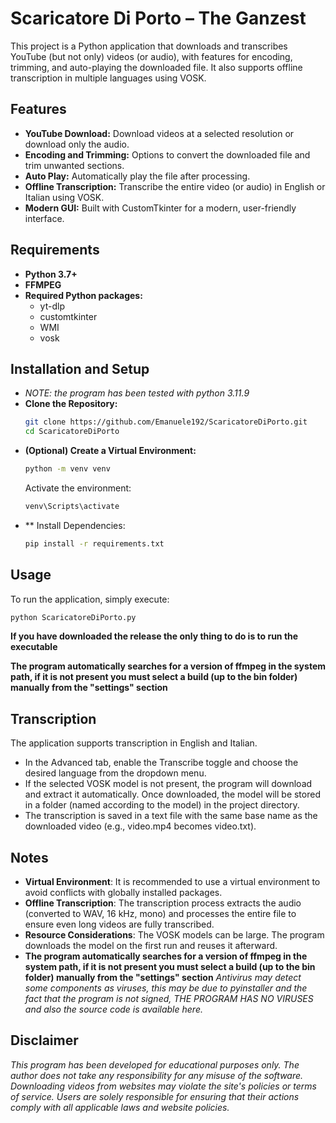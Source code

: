 # Scaricatore Di Porto – The Ganzest

This project is a Python application that downloads and transcribes YouTube (but not only) videos (or audio), with features for encoding, trimming, and auto-playing the downloaded file. It also supports offline transcription in multiple languages using VOSK.

## Features

- **YouTube Download:** Download videos at a selected resolution or download only the audio.
- **Encoding and Trimming:** Options to convert the downloaded file and trim unwanted sections.
- **Auto Play:** Automatically play the file after processing.
- **Offline Transcription:** Transcribe the entire video (or audio) in English or Italian using VOSK.
- **Modern GUI:** Built with CustomTkinter for a modern, user-friendly interface.

## Requirements

- **Python 3.7+**
- **FFMPEG**
- **Required Python packages:**  
  - yt-dlp
  - customtkinter
  - WMI
  - vosk

## Installation and Setup
- *NOTE: the program has been tested with python 3.11.9*
- **Clone the Repository:**
  ```bash
  git clone https://github.com/Emanuele192/ScaricatoreDiPorto.git
  cd ScaricatoreDiPorto
- **(Optional) Create a Virtual Environment:**
  ```bash
  python -m venv venv
  ```
  Activate the environment: 
    ```bash
  venv\Scripts\activate
- ** Install Dependencies:
  ```bash
  pip install -r requirements.txt

## Usage
To run the application, simply execute:
  ```bash
  python ScaricatoreDiPorto.py
  ```
**If you have downloaded the release the only thing to do is to run the executable**

**The program automatically searches for a version of ffmpeg in the system path, if it is not present you must select a build (up to the bin folder) manually from the "settings" section**

## Transcription
The application supports transcription in English and Italian.
- In the Advanced tab, enable the Transcribe toggle and choose the desired language from the dropdown menu.
- If the selected VOSK model is not present, the program will download and extract it automatically. Once downloaded, the model will be stored in a folder (named according to the model) in the project directory.
- The transcription is saved in a text file with the same base name as the downloaded video (e.g., video.mp4 becomes video.txt).

## Notes
- **Virtual Environment**: It is recommended to use a virtual environment to avoid conflicts with globally installed packages.
- **Offline Transcription**: The transcription process extracts the audio (converted to WAV, 16 kHz, mono) and processes the entire file to ensure even long videos are fully transcribed.
- **Resource Considerations**: The VOSK models can be large. The program downloads the model on the first run and reuses it afterward.
- **The program automatically searches for a version of ffmpeg in the system path, if it is not present you must select a build (up to the bin folder) manually from the "settings" section**
*Antivirus may detect some components as viruses, this may be due to pyinstaller and the fact that the program is not signed, THE PROGRAM HAS NO VIRUSES and also the source code is available here.*

## Disclaimer
*This program has been developed for educational purposes only. The author does not take any responsibility for any misuse of the software. Downloading videos from websites may violate the site's policies or terms of service. Users are solely responsible for ensuring that their actions comply with all applicable laws and website policies.*
